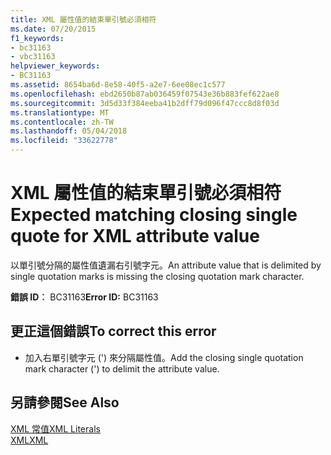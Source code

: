 ```yaml
---
title: XML 屬性值的結束單引號必須相符
ms.date: 07/20/2015
f1_keywords:
- bc31163
- vbc31163
helpviewer_keywords:
- BC31163
ms.assetid: 8654ba6d-8e58-40f5-a2e7-6ee08ec1c577
ms.openlocfilehash: ebd2650b87ab036459f07543e36b883fef622ae8
ms.sourcegitcommit: 3d5d33f384eeba41b2dff79d096f47ccc8d8f03d
ms.translationtype: MT
ms.contentlocale: zh-TW
ms.lasthandoff: 05/04/2018
ms.locfileid: "33622778"
---
```

# <a name="expected-matching-closing-single-quote-for-xml-attribute-value"></a><span data-ttu-id="b5180-102">XML 屬性值的結束單引號必須相符</span><span class="sxs-lookup"><span data-stu-id="b5180-102">Expected matching closing single quote for XML attribute value</span></span>
<span data-ttu-id="b5180-103">以單引號分隔的屬性值遺漏右引號字元。</span><span class="sxs-lookup"><span data-stu-id="b5180-103">An attribute value that is delimited by single quotation marks is missing the closing quotation mark character.</span></span>  
  
 <span data-ttu-id="b5180-104">**錯誤 ID︰** BC31163</span><span class="sxs-lookup"><span data-stu-id="b5180-104">**Error ID:** BC31163</span></span>  
  
## <a name="to-correct-this-error"></a><span data-ttu-id="b5180-105">更正這個錯誤</span><span class="sxs-lookup"><span data-stu-id="b5180-105">To correct this error</span></span>  
  
-   <span data-ttu-id="b5180-106">加入右單引號字元 (') 來分隔屬性值。</span><span class="sxs-lookup"><span data-stu-id="b5180-106">Add the closing single quotation mark character (') to delimit the attribute value.</span></span>  
  
## <a name="see-also"></a><span data-ttu-id="b5180-107">另請參閱</span><span class="sxs-lookup"><span data-stu-id="b5180-107">See Also</span></span>  
 [<span data-ttu-id="b5180-108">XML 常值</span><span class="sxs-lookup"><span data-stu-id="b5180-108">XML Literals</span></span>](../../visual-basic/language-reference/xml-literals/index.md)  
 [<span data-ttu-id="b5180-109">XML</span><span class="sxs-lookup"><span data-stu-id="b5180-109">XML</span></span>](../../visual-basic/programming-guide/language-features/xml/index.md)
